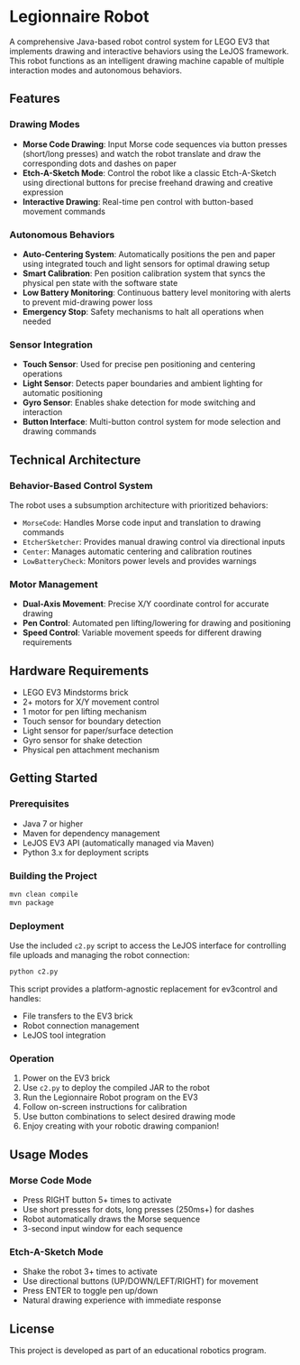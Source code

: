 # Legionnaire Robot

A comprehensive Java-based robot control system for LEGO EV3 that implements drawing and interactive behaviors using the LeJOS framework. This robot functions as an intelligent drawing machine capable of multiple interaction modes and autonomous behaviors.

## Features

### Drawing Modes
- **Morse Code Drawing**: Input Morse code sequences via button presses (short/long presses) and watch the robot translate and draw the corresponding dots and dashes on paper
- **Etch-A-Sketch Mode**: Control the robot like a classic Etch-A-Sketch using directional buttons for precise freehand drawing and creative expression
- **Interactive Drawing**: Real-time pen control with button-based movement commands

### Autonomous Behaviors
- **Auto-Centering System**: Automatically positions the pen and paper using integrated touch and light sensors for optimal drawing setup
- **Smart Calibration**: Pen position calibration system that syncs the physical pen state with the software state
- **Low Battery Monitoring**: Continuous battery level monitoring with alerts to prevent mid-drawing power loss
- **Emergency Stop**: Safety mechanisms to halt all operations when needed

### Sensor Integration
- **Touch Sensor**: Used for precise pen positioning and centering operations
- **Light Sensor**: Detects paper boundaries and ambient lighting for automatic positioning
- **Gyro Sensor**: Enables shake detection for mode switching and interaction
- **Button Interface**: Multi-button control system for mode selection and drawing commands

## Technical Architecture

### Behavior-Based Control System
The robot uses a subsumption architecture with prioritized behaviors:
- `MorseCode`: Handles Morse code input and translation to drawing commands
- `EtcherSketcher`: Provides manual drawing control via directional inputs
- `Center`: Manages automatic centering and calibration routines
- `LowBatteryCheck`: Monitors power levels and provides warnings

### Motor Management
- **Dual-Axis Movement**: Precise X/Y coordinate control for accurate drawing
- **Pen Control**: Automated pen lifting/lowering for drawing and positioning
- **Speed Control**: Variable movement speeds for different drawing requirements

## Hardware Requirements

- LEGO EV3 Mindstorms brick
- 2+ motors for X/Y movement control
- 1 motor for pen lifting mechanism
- Touch sensor for boundary detection
- Light sensor for paper/surface detection
- Gyro sensor for shake detection
- Physical pen attachment mechanism

## Getting Started

### Prerequisites
- Java 7 or higher
- Maven for dependency management
- LeJOS EV3 API (automatically managed via Maven)
- Python 3.x for deployment scripts

### Building the Project
```bash
mvn clean compile
mvn package
```

### Deployment
Use the included `c2.py` script to access the LeJOS interface for controlling file uploads and managing the robot connection:

```bash
python c2.py
```

This script provides a platform-agnostic replacement for ev3control and handles:
- File transfers to the EV3 brick
- Robot connection management
- LeJOS tool integration

### Operation
1. Power on the EV3 brick
2. Use `c2.py` to deploy the compiled JAR to the robot
3. Run the Legionnaire Robot program on the EV3
4. Follow on-screen instructions for calibration
5. Use button combinations to select desired drawing mode
6. Enjoy creating with your robotic drawing companion!

## Usage Modes

### Morse Code Mode
- Press RIGHT button 5+ times to activate
- Use short presses for dots, long presses (250ms+) for dashes
- Robot automatically draws the Morse sequence
- 3-second input window for each sequence

### Etch-A-Sketch Mode
- Shake the robot 3+ times to activate
- Use directional buttons (UP/DOWN/LEFT/RIGHT) for movement
- Press ENTER to toggle pen up/down
- Natural drawing experience with immediate response

## License

This project is developed as part of an educational robotics program.
